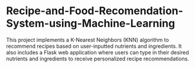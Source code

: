 # Recipe-and-Food-Recomendation-System-using-Machine-Learning

This project implements a K-Nearest Neighbors (KNN) algorithm to recommend recipes based on user-inputted nutrients and ingredients. It also includes a Flask web application where users can type in their desired nutrients and ingredients to receive personalized recipe recommendations.

